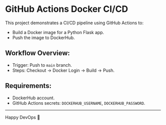 # GitHub Actions Docker CI/CD

This project demonstrates a CI/CD pipeline using GitHub Actions to:
- Build a Docker image for a Python Flask app.
- Push the image to DockerHub.

## Workflow Overview:
- Trigger: Push to `main` branch.
- Steps: Checkout → Docker Login → Build → Push.

## Requirements:
- DockerHub account.
- GitHub Actions secrets: `DOCKERHUB_USERNAME`, `DOCKERHUB_PASSWORD`.

---

Happy DevOps 🚀
